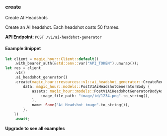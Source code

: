 
### create <a name="create"></a>
Create AI Headshots

Create an AI headshot. Each headshot costs 50 frames.

**API Endpoint**: `POST /v1/ai-headshot-generator`

#### Example Snippet

```rust
let client = magic_hour::Client::default()
    .with_bearer_auth(&std::env::var("API_TOKEN").unwrap());
let res = client
    .v1()
    .ai_headshot_generator()
    .create(magic_hour::resources::v1::ai_headshot_generator::CreateRequest {
        data: magic_hour::models::PostV1AiHeadshotGeneratorBody {
            assets: magic_hour::models::PostV1AiHeadshotGeneratorBodyAssets {
                image_file_path: "image/id/1234.png".to_string(),
            },
            name: Some("Ai Headshot image".to_string()),
        },
    })
    .await;
```

**Upgrade to see all examples**
